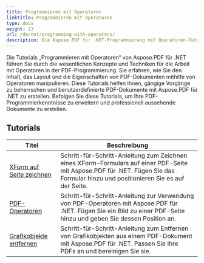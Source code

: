 ```yaml
---
title: Programmieren mit Operatoren
linktitle: Programmieren mit Operatoren
type: docs
weight: 23
url: /de/net/programming-with-operators/
description: Die Aspose.PDF für .NET-Programmierung mit Operatoren-Tutorials vermitteln Ihnen die wesentlichen Techniken für die Arbeit mit Operatoren in der PDF-Programmierung.
---
```


Die Tutorials „Programmieren mit Operatoren“ von Aspose.PDF für .NET führen Sie durch die wesentlichen Konzepte und Techniken für die Arbeit mit Operatoren in der PDF-Programmierung. Sie erfahren, wie Sie den Inhalt, das Layout und die Eigenschaften von PDF-Dokumenten mithilfe von Operatoren manipulieren. Diese Tutorials helfen Ihnen, gängige Vorgänge zu beherrschen und benutzerdefinierte PDF-Dokumente mit Aspose.PDF für .NET zu erstellen. Befolgen Sie diese Tutorials, um Ihre PDF-Programmierkenntnisse zu erweitern und professionell aussehende Dokumente zu erstellen.

## Tutorials
| Titel | Beschreibung |
| --- | --- | 
| [XForm auf Seite zeichnen](./draw-xform-on-page/) | Schritt-für-Schritt-Anleitung zum Zeichnen eines XForm-Formulars auf einer PDF-Seite mit Aspose.PDF für .NET. Fügen Sie das Formular hinzu und positionieren Sie es auf der Seite. |  
| [PDF-Operatoren](./pdf-operators/) | Schritt-für-Schritt-Anleitung zur Verwendung von PDF-Operatoren mit Aspose.PDF für .NET. Fügen Sie ein Bild zu einer PDF-Seite hinzu und geben Sie dessen Position an. |  
| [Grafikobjekte entfernen](./remove-graphics-objects/) | Schritt-für-Schritt-Anleitung zum Entfernen von Grafikobjekten aus einem PDF-Dokument mit Aspose.PDF für .NET. Passen Sie Ihre PDFs an und bereinigen Sie sie. |  